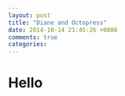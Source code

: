 ```yaml
---
layout: post
title: "Diane and Octopress"
date: 2014-10-14 21:45:26 +0800
comments: true
categories: 
---
```

# Hello
